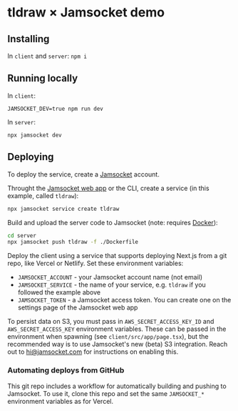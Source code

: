 # tldraw × Jamsocket demo

## Installing

In `client` and `server`: `npm i`

## Running locally

In `client`:

    JAMSOCKET_DEV=true npm run dev

In `server`:

    npx jamsocket dev

## Deploying

To deploy the service, create a [Jamsocket](https://jamsocket.com) account.

Throught the [Jamsocket web app](https://app.jamsocket.com) or the CLI, create a service (in this example, called `tldraw`):

```bash
npx jamsocket service create tldraw
```

Build and upload the server code to Jamsocket (note: requires [Docker](https://docker.com)):

```bash
cd server
npx jamsocket push tldraw -f ./Dockerfile
```

Deploy the client using a service that supports deploying Next.js from a git repo, like Vercel or Netlify. Set these environment variables:

- `JAMSOCKET_ACCOUNT` - your Jamsocket account name (not email)
- `JAMSOCKET_SERVICE` - the name of your service, e.g. `tldraw` if you followed the example above
- `JAMSOCKET_TOKEN` - a Jamsocket access token. You can create one on the settings page of the Jamsocket web app

To persist data on S3, you must pass in `AWS_SECRET_ACCESS_KEY_ID` and `AWS_SECRET_ACCESS_KEY` environment variables. These can be passed in the
environment when spawning (see `client/src/app/page.tsx`), but the recommended way is to use Jamsocket's new (beta) S3 integration. Reach out to
hi@jamsocket.com for instructions on enabling this.

### Automating deploys from GitHub

This git repo includes a workflow for automatically building and pushing to Jamsocket. To use it, clone this repo and set the same 
`JAMSOCKET_*` environment variables as for Vercel.
